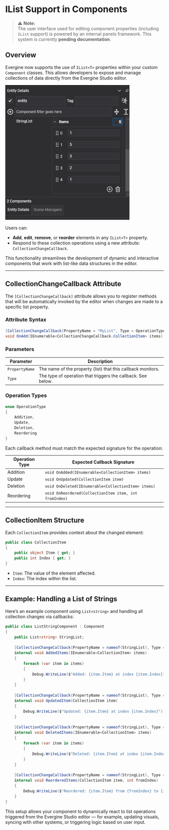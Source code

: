 # IList Support in Components

> ⚠️ **Note:**  
> The user interface used for editing component properties (including `IList` support) is powered by an internal panels framework. This system is currently **pending documentation**.

## Overview

Evergine now supports the use of `IList<T>` properties within your custom `Component` classes. This allows developers to expose and manage collections of data directly from the Evergine Studio editor.

![Lists](images/ilist.png)

Users can:
- **Add**, **edit**, **remove**, or **reorder** elements in any `IList<T>` property.
- Respond to these collection operations using a new attribute: `CollectionChangeCallback`.

This functionality streamlines the development of dynamic and interactive components that work with list-like data structures in the editor.

---

## CollectionChangeCallback Attribute

The `[CollectionChangeCallback]` attribute allows you to register methods that will be automatically invoked by the editor when changes are made to a specific list property.

### Attribute Syntax

```csharp
[CollectionChangeCallback(PropertyName = "MyList", Type = OperationType.Addition)]
void OnAdd(IEnumerable<CollectionChangeCallback.CollectionItem> items) { ... }
```

### Parameters

| Parameter      | Description                                                          |
|----------------|----------------------------------------------------------------------|
| `PropertyName` | The name of the property (list) that this callback monitors.         |
| `Type`         | The type of operation that triggers the callback. See below.         |

### Operation Types

```csharp
enum OperationType
{
    Addition,
    Update,
    Deletion,
    Reordering
}
```

Each callback method must match the expected signature for the operation:

| Operation Type | Expected Callback Signature                                                  |
|----------------|-------------------------------------------------------------------------------|
| Addition       | `void OnAdded(IEnumerable<CollectionItem> items)`                            |
| Update         | `void OnUpdated(CollectionItem item)`                                        |
| Deletion       | `void OnDeleted(IEnumerable<CollectionItem> items)`                          |
| Reordering     | `void OnReordered(CollectionItem item, int fromIndex)`           |

---

## CollectionItem Structure

Each `CollectionItem` provides context about the changed element:

```csharp
public class CollectionItem
{
    public object Item { get; }
    public int Index { get; }
}
```

- `Item`: The value of the element affected.
- `Index`: The index within the list.

---

## Example: Handling a List of Strings

Here’s an example component using `List<string>` and handling all collection changes via callbacks:

```csharp
public class ListStringComponent : Component
{
    public List<string> StringList;

    [CollectionChangeCallback(PropertyName = nameof(StringList), Type = OperationType.Addition)]
    internal void AddedItems(IEnumerable<CollectionItem> items)
    {
        foreach (var item in items)
        {
            Debug.WriteLine($"Added: {item.Item} at index {item.Index}");
        }
    }

    [CollectionChangeCallback(PropertyName = nameof(StringList), Type = OperationType.Update)]
    internal void UpdatedItem(CollectionItem item)
    {
        Debug.WriteLine($"Updated: {item.Item} at index {item.Index}");
    }

    [CollectionChangeCallback(PropertyName = nameof(StringList), Type = OperationType.Deletion)]
    internal void DeletedItems(IEnumerable<CollectionItem> items)
    {
        foreach (var item in items)
        {
            Debug.WriteLine($"Deleted: {item.Item} at index {item.Index}");
        }
    }

    [CollectionChangeCallback(PropertyName = nameof(StringList), Type = OperationType.Reordering)]
    internal void ReorderedItems(CollectionItem item, int fromIndex)
    {
        Debug.WriteLine($"Reordered: {item.Item} from {fromIndex} to {item.Index}");
    }
}
```

This setup allows your component to dynamically react to list operations triggered from the Evergine Studio editor — for example, updating visuals, syncing with other systems, or triggering logic based on user input.